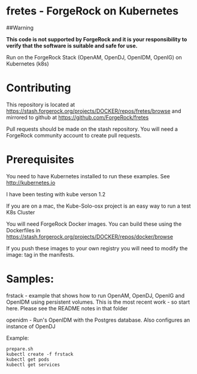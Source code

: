 # fretes  - ForgeRock on Kubernetes

##Warning

**This code is not supported by ForgeRock and it is your responsibility to verify that the software is suitable and safe for use.**

Run on the ForgeRock Stack (OpenAM, OpenDJ, OpenIDM, OpenIG) on Kubernetes (k8s)


# Contributing 

This repository is located at https://stash.forgerock.org/projects/DOCKER/repos/fretes/browse
and mirrored to github at https://github.com/ForgeRock/fretes 

Pull requests should be made on the stash repository. You will 
need a ForgeRock community account to create pull requests.


# Prerequisites

You need to have Kubernetes installed to run these examples.  See
http://kubernetes.io

I have been testing with kube verson 1.2


If you are on a mac, the Kube-Solo-osx project is an easy way to run a
test K8s Cluster

You will need ForgeRock Docker images. You can build these using the
Dockerfiles in https://stash.forgerock.org/projects/DOCKER/repos/docker/browse

If you push these images to your own registry you will need to modify the image:
tag in the manifests.


# Samples:

frstack - example that shows how to run OpenAM, OpenDJ, OpenIG and OpenIDM using 
persistent volumes. This is the most recent
work - so start here.  Please see the README notes in that folder


openidm - Run's OpenIDM with the Postgres database. Also configures an instance of OpenDJ

Example:

```
prepare.sh
kubectl create -f frstack
kubectl get pods
kubectl get services
```
